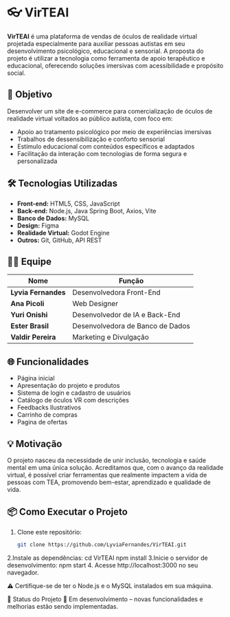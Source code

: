 # 👓 VirTEAI

**VirTEAI** é uma plataforma de vendas de óculos de realidade virtual projetada especialmente para auxiliar pessoas autistas em seu desenvolvimento psicológico,
educacional e sensorial. A proposta do projeto é utilizar a tecnologia como ferramenta de apoio terapêutico e educacional, oferecendo soluções imersivas com 
acessibilidade e propósito social.

## 🎯 Objetivo

Desenvolver um site de e-commerce para comercialização de óculos de realidade virtual voltados ao público autista, com foco em:

- Apoio ao tratamento psicológico por meio de experiências imersivas
- Trabalhos de dessensibilização e conforto sensorial
- Estímulo educacional com conteúdos específicos e adaptados
- Facilitação da interação com tecnologias de forma segura e personalizada

## 🛠️ Tecnologias Utilizadas

- **Front-end:** HTML5, CSS, JavaScript
- **Back-end:** Node.js, Java Spring Boot, Axios, Vite
- **Banco de Dados:** MySQL
- **Design:** Figma
- **Realidade Virtual:** Godot Engine
- **Outros:** Git, GitHub, API REST

## 👨‍💻 Equipe

| Nome               | Função                                  |
|--------------------|------------------------------------------|
| **Lyvia Fernandes** | Desenvolvedora Front-End                 |
| **Ana Picoli**      | Web Designer                             |
| **Yuri Onishi**     | Desenvolvedor de IA e Back-End |
| **Ester Brasil**    | Desenvolvedora de Banco de Dados         |
| **Valdir Pereira**  | Marketing e Divulgação                   |

## 🌐 Funcionalidades

- Página inicial
- Apresentação do projeto e produtos
- Sistema de login e cadastro de usuários
- Catálogo de óculos VR com descrições
- Feedbacks Ilustrativos
- Carrinho de compras
- Pagina de ofertas

## 💡 Motivação

O projeto nasceu da necessidade de unir inclusão, tecnologia e saúde mental em uma única solução. Acreditamos que, com o avanço da realidade virtual, é possível criar ferramentas que realmente impactem a vida de pessoas com TEA, promovendo bem-estar, aprendizado e qualidade de vida.

## 📦 Como Executar o Projeto

1. Clone este repositório:
   ```bash
   git clone https://github.com/LyviaFernandes/VirTEAI.git
2.Instale as dependências:
  cd VirTEAI
  npm install
3.Inicie o servidor de desenvolvimento:
  npm start
4. Acesse http://localhost:3000 no seu navegador.

⚠️ Certifique-se de ter o Node.js e o MySQL instalados em sua máquina.

📌 Status do Projeto
🚧 Em desenvolvimento – novas funcionalidades e melhorias estão sendo implementadas.
